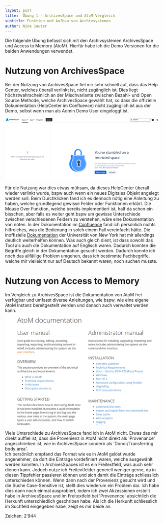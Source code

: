 ```yaml
---
layout: post
title:  Übung 1 - ArchivesSpace und AtoM Vergleich
subtitle: Funktion und Aufbau von Archivsystemen
author: Nina Sauter
---
```


Die folgende Übung befasst sich mit den Archivsystemen ArchivesSpace und Access to Memory (AtoM). Hierfür habe ich die Demo Versionen für die beiden Anwendungen verwendet.   

# Nutzung von ArchivesSpace
Bei der Nutzung von ArchivesSpace fiel mir sehr schnell auf, dass das Help Center, welches überall verlinkt ist, nicht zugänglich ist. Dies liegt höchstwahrscheinlich an der Mischvariante zwischen Bezahl- und Open Source Methode, welche ArchivesSpace gewählt hat, so dass die offizielle Dokumentation (HelpCenter im Confluence) nicht zugänglich ist aus der Demo, selbst wenn man als Admin Demo User eingeloggt ist.  

![ArchivesSpace HelpCenter Aufruf Fehlermeldung](../assets/img/posts/ArchivesSpace-HelpCenter.png "ArchivesSpace HelpCenter Aufruf Fehlermeldung")

Für die Nutzung war dies etwas mühsam, da dieses HelpCenter überall wieder verlinkt wurde, bspw auch wenn ein neues Digitales Objekt angelegt werden soll. Beim Durchklicken fand ich es dennoch nötig eine Anleitung zu haben, welche grundlegend gewisse Felder oder Funktionen erklärt. Die Mouse Over Funktion, welche bereits implementiert ist, half da schon ein bisschen, aber falls es weiter geht bspw um gewisse Unterschiede zwischen verschiedenen Feldern zu verstehen, wäre eine Dokumentation von nöten. In der Dokumentation im [Confluence](https://archivesspace.atlassian.net/wiki/spaces/ADC/overview) fand ich persönlich nichts hilfreiches, was die Bedienung in solch einem Fall vereinfacht hätte. Die inoffizielle [Dokumentation](https://docs.google.com/document/d/11kWxbFTazB6q5fDNBWDHJxMf3wdVsp8cd7HzjEhE-ao/edit) der Universität von New York hat mir allerdings deutlich weiterhelfen können. Was auch gleich dient, ist dass sowohl das Tool als auch die Dokumentation auf Englisch waren. Dadurch konnten die Begriffe gleich in der Dokumentation gesucht werden. Dadurch konnte ich noch das allfällige Problem umgehen, dass ich bestimmte Fachbegriffe, welche mir vielleicht nur auf Deutsch bekannt waren, noch suchen musste. 

# Nutzung von Access to Memory
Im Vergleich zu ArchivesSpace ist die Dokumentation von AtoM frei verfügbar und umfasst diverse Anleitungen, wie bspw. wie eine eigene AtoM Instanz bereitgestellt werden und danach auch verwaltet werden kann. 
![AtoM HelpCenter Aufruf](../assets/img/posts/AtoM-HelpCenter.png "AtoM HelpCenter Aufruf")

Viele Unterschiede zu ArchivesSpace fand ich in AtoM nicht. Etwas das mir direkt auffiel ist, dass die Provenienz in AtoM nicht direkt als 'Provenance' angeschrieben ist, wie in ArchivesSpace sondern als 'Donor/Transferring body area'.  
Ich persönlich empfand das Format wie es in AtoM gelöst wurde angenehmer, da dort die Einträge vordefiniert waren, welche ausgewählt werden konnten. In ArchivesSpaces ist es ein Freitextfeld, was auch sehr dienen kann. Jedoch nutze ich Freitextfelder generell weniger gerne, da in diesen Tippfehler passieren können und sich damit die Einträge schliesslich unterschieden können. Wenn dann nach der Provenienz gesucht wird und die Suche Case-Sensitive ist, stellt dies wiederum ein Problem dar. Ich habe dies dann noch einmal ausprobiert, indem ich zwei Akzessionen erstellt habe in ArchivesSpace und im Freitextfeld bei 'Provenence' absichtlich die Herkunft unterschiedlich geschriben habe. Als ich die Herkunft schliesslich im Suchfeld eingegeben habe, zeigt es mir beide an. 




Zeichen: 2'944